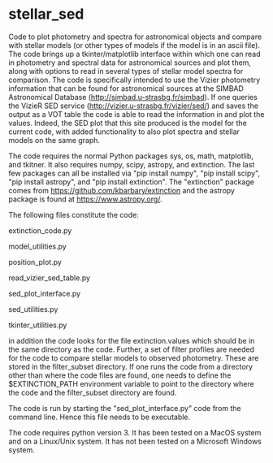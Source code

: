 # stellar_sed
Code to plot photometry and spectra for astronomical objects and compare with stellar models (or other types of models if the model is in an ascii file).  The code brings up a tkinter/matplotlib interface within which one can read in photometry and spectral data for astronomical sources and plot them, along with options to read in several types of stellar model spectra for comparison.  The code is specifically intended to use the Vizier photometry information that can be found for astronomical sources at the SIMBAD Astronomical Database (http://simbad.u-strasbg.fr/simbad).  If one queries the VizieR SED service (http://vizier.u-strasbg.fr/vizier/sed/) and saves the output as a VOT table the code is able to read the information in and plot the values.  Indeed, the SED plot that this site produced is the model for the current code, with added functionality to also plot spectra and stellar models on the same graph.

The code requires the normal Python packages sys, os, math, matplotlib, and tkitner.  It also requires numpy, scipy, astropy, and extinction.  The last few packages can all be installed via "pip install numpy", "pip install scipy", "pip install astropy", and "pip install extinction".  The "extinction" package comes from https://github.com/kbarbary/extinction and the astropy package is found at https://www.astropy.org/.

The following files constitute the code:

extinction_code.py

model_utilities.py


position_plot.py

read_vizier_sed_table.py

sed_plot_interface.py

sed_utilities.py

tkinter_utilities.py

in addition the code looks for the file extinction.values which should be in the same directory as the code.  Further, a set of filter profiles are needed for the code to compare stellar models to observed photometry.  These are stored in the filter_subset directory.  If one runs the code from a directory other than where the code files are found, one needs to define the $EXTINCTION_PATH environment variable to point to the directory where the code and the filter_subset directory are found.

The code is run by starting the "sed_plot_interface.py" code from the command line.  Hence this file needs to be executable.  

The code requires python version 3.  It has been tested on a MacOS system and on a Linux/Unix system.  It has not been tested on a Microsoft Windows system.
